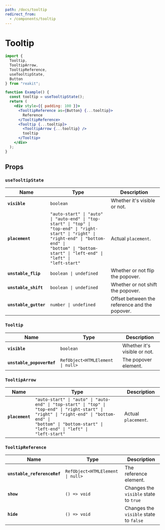 ```yaml
---
path: /docs/tooltip
redirect_from:
  - /components/tooltip
---
```


# Tooltip

```jsx
import {
  Tooltip,
  TooltipArrow,
  TooltipReference,
  useTooltipState,
  Button
} from "reakit";

function Example() {
  const tooltip = useTooltipState();
  return (
    <div style={{ padding: 100 }}>
      <TooltipReference as={Button} {...tooltip}>
        Reference
      </TooltipReference>
      <Tooltip {...tooltip}>
        <TooltipArrow {...tooltip} />
        tooltip
      </Tooltip>
    </div>
  );
}
```

## Props

<!-- Automatically generated -->

### `useTooltipState`

| Name | Type | Description |
|------|------|-------------|
| **`visible`** | <code>boolean</code> | Whether it's visible or not. |
| **`placement`** | <code>"auto-start" &#124; "auto" &#124; "auto-end" &#124; "top-start" &#124; "top" &#124; "top-end" &#124; "right-start" &#124; "right" &#124; "right-end" &#124; "bottom-end" &#124; "bottom" &#124; "bottom-start" &#124; "left-end" &#124; "left" &#124; "left-start"</code> | Actual `placement`. |
| **`unstable_flip`** | <code>boolean &#124; undefined</code> | Whether or not flip the popover. |
| **`unstable_shift`** | <code>boolean &#124; undefined</code> | Whether or not shift the popover. |
| **`unstable_gutter`** | <code>number &#124; undefined</code> | Offset between the reference and the popover. |

### `Tooltip`

| Name | Type | Description |
|------|------|-------------|
| **`visible`** | <code>boolean</code> | Whether it's visible or not. |
| **`unstable_popoverRef`** | <code>RefObject<HTMLElement &#124; null></code> | The popover element. |

### `TooltipArrow`

| Name | Type | Description |
|------|------|-------------|
| **`placement`** | <code>"auto-start" &#124; "auto" &#124; "auto-end" &#124; "top-start" &#124; "top" &#124; "top-end" &#124; "right-start" &#124; "right" &#124; "right-end" &#124; "bottom-end" &#124; "bottom" &#124; "bottom-start" &#124; "left-end" &#124; "left" &#124; "left-start"</code> | Actual `placement`. |

### `TooltipReference`

| Name | Type | Description |
|------|------|-------------|
| **`unstable_referenceRef`** | <code>RefObject<HTMLElement &#124; null></code> | The reference element. |
| **`show`** | <code>() => void</code> | Changes the `visible` state to `true` |
| **`hide`** | <code>() => void</code> | Changes the `visible` state to `false` |
